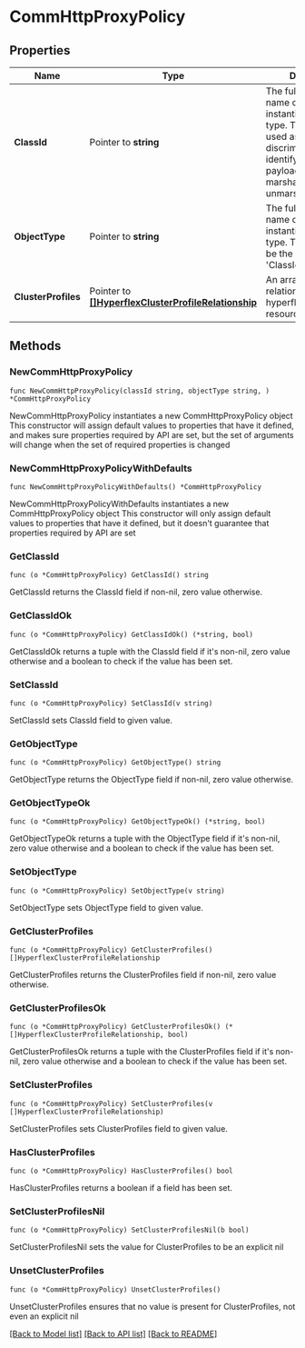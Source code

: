 # CommHttpProxyPolicy

## Properties

Name | Type | Description | Notes
------------ | ------------- | ------------- | -------------
**ClassId** | Pointer to **string** | The fully-qualified name of the instantiated, concrete type. This property is used as a discriminator to identify the type of the payload when marshaling and unmarshaling data. | [default to "comm.HttpProxyPolicy"]
**ObjectType** | Pointer to **string** | The fully-qualified name of the instantiated, concrete type. The value should be the same as the &#39;ClassId&#39; property. | [default to "comm.HttpProxyPolicy"]
**ClusterProfiles** | Pointer to [**[]HyperflexClusterProfileRelationship**](hyperflex.ClusterProfile.Relationship.md) | An array of relationships to hyperflexClusterProfile resources. | [optional] 

## Methods

### NewCommHttpProxyPolicy

`func NewCommHttpProxyPolicy(classId string, objectType string, ) *CommHttpProxyPolicy`

NewCommHttpProxyPolicy instantiates a new CommHttpProxyPolicy object
This constructor will assign default values to properties that have it defined,
and makes sure properties required by API are set, but the set of arguments
will change when the set of required properties is changed

### NewCommHttpProxyPolicyWithDefaults

`func NewCommHttpProxyPolicyWithDefaults() *CommHttpProxyPolicy`

NewCommHttpProxyPolicyWithDefaults instantiates a new CommHttpProxyPolicy object
This constructor will only assign default values to properties that have it defined,
but it doesn't guarantee that properties required by API are set

### GetClassId

`func (o *CommHttpProxyPolicy) GetClassId() string`

GetClassId returns the ClassId field if non-nil, zero value otherwise.

### GetClassIdOk

`func (o *CommHttpProxyPolicy) GetClassIdOk() (*string, bool)`

GetClassIdOk returns a tuple with the ClassId field if it's non-nil, zero value otherwise
and a boolean to check if the value has been set.

### SetClassId

`func (o *CommHttpProxyPolicy) SetClassId(v string)`

SetClassId sets ClassId field to given value.


### GetObjectType

`func (o *CommHttpProxyPolicy) GetObjectType() string`

GetObjectType returns the ObjectType field if non-nil, zero value otherwise.

### GetObjectTypeOk

`func (o *CommHttpProxyPolicy) GetObjectTypeOk() (*string, bool)`

GetObjectTypeOk returns a tuple with the ObjectType field if it's non-nil, zero value otherwise
and a boolean to check if the value has been set.

### SetObjectType

`func (o *CommHttpProxyPolicy) SetObjectType(v string)`

SetObjectType sets ObjectType field to given value.


### GetClusterProfiles

`func (o *CommHttpProxyPolicy) GetClusterProfiles() []HyperflexClusterProfileRelationship`

GetClusterProfiles returns the ClusterProfiles field if non-nil, zero value otherwise.

### GetClusterProfilesOk

`func (o *CommHttpProxyPolicy) GetClusterProfilesOk() (*[]HyperflexClusterProfileRelationship, bool)`

GetClusterProfilesOk returns a tuple with the ClusterProfiles field if it's non-nil, zero value otherwise
and a boolean to check if the value has been set.

### SetClusterProfiles

`func (o *CommHttpProxyPolicy) SetClusterProfiles(v []HyperflexClusterProfileRelationship)`

SetClusterProfiles sets ClusterProfiles field to given value.

### HasClusterProfiles

`func (o *CommHttpProxyPolicy) HasClusterProfiles() bool`

HasClusterProfiles returns a boolean if a field has been set.

### SetClusterProfilesNil

`func (o *CommHttpProxyPolicy) SetClusterProfilesNil(b bool)`

 SetClusterProfilesNil sets the value for ClusterProfiles to be an explicit nil

### UnsetClusterProfiles
`func (o *CommHttpProxyPolicy) UnsetClusterProfiles()`

UnsetClusterProfiles ensures that no value is present for ClusterProfiles, not even an explicit nil

[[Back to Model list]](../README.md#documentation-for-models) [[Back to API list]](../README.md#documentation-for-api-endpoints) [[Back to README]](../README.md)


